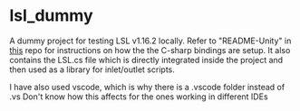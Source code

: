 # lsl_dummy

A dummy project for testing LSL v1.16.2 locally. 
Refer to "README-Unity" in [this]([url](https://github.com/labstreaminglayer/liblsl-Csharp?tab=readme-ov-file)https://github.com/labstreaminglayer/liblsl-Csharp?tab=readme-ov-file) repo for instructions on how the the C-sharp bindings are setup. It also contains the LSL.cs file which is directly integrated inside the project and then used as a library for inlet/outlet scripts.

I have also used vscode, which is why there is a .vscode folder instead of .vs
Don't know how this affects for the ones working in different IDEs
